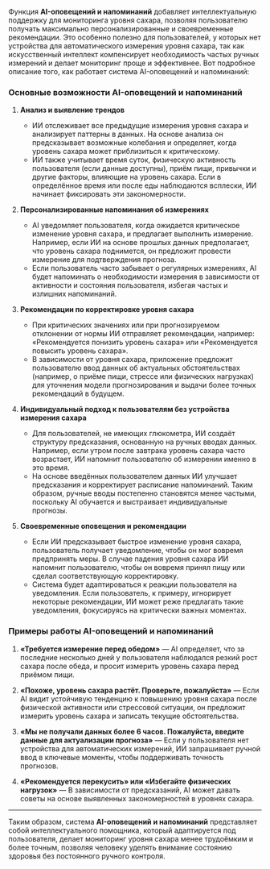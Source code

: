 Функция **AI-оповещений и напоминаний** добавляет интеллектуальную поддержку для мониторинга уровня сахара, позволяя пользователю получать максимально персонализированные и своевременные рекомендации. Это особенно полезно для пользователей, у которых нет устройства для автоматического измерения уровня сахара, так как искусственный интеллект компенсирует необходимость частых ручных измерений и делает мониторинг проще и эффективнее. Вот подробное описание того, как работает система AI-оповещений и напоминаний:

### Основные возможности AI-оповещений и напоминаний

1. **Анализ и выявление трендов**
    
    - ИИ отслеживает все предыдущие измерения уровня сахара и анализирует паттерны в данных. На основе анализа он предсказывает возможные колебания и определяет, когда уровень сахара может приблизиться к критическому.
    - ИИ также учитывает время суток, физическую активность пользователя (если данные доступны), приём пищи, привычки и другие факторы, влияющие на уровень сахара. Если в определённое время или после еды наблюдаются всплески, ИИ начинает фиксировать эти закономерности.
2. **Персонализированные напоминания об измерениях**
    
    - AI уведомляет пользователя, когда ожидается критическое изменение уровня сахара, и предлагает выполнить измерение. Например, если ИИ на основе прошлых данных предполагает, что уровень сахара поднимется, он предложит провести измерение для подтверждения прогноза.
    - Если пользователь часто забывает о регулярных измерениях, AI будет напоминать о необходимости измерения в зависимости от активности и состояния пользователя, избегая частых и излишних напоминаний.
3. **Рекомендации по корректировке уровня сахара**
    
    - При критических значениях или при прогнозируемом отклонении от нормы ИИ отправляет рекомендации, например: «Рекомендуется понизить уровень сахара» или «Рекомендуется повысить уровень сахара».
    - В зависимости от уровня сахара, приложение предложит пользователю ввод данных об актуальных обстоятельствах (например, о приёме пищи, стрессе или физических нагрузках) для уточнения модели прогнозирования и выдачи более точных рекомендаций в будущем.
4. **Индивидуальный подход к пользователям без устройства измерения сахара**
    
    - Для пользователей, не имеющих глюкометра, ИИ создаёт структуру предсказания, основанную на ручных вводах данных. Например, если утром после завтрака уровень сахара часто возрастает, ИИ напомнит пользователю об измерении именно в это время.
    - На основе введённых пользователем данных ИИ улучшает предсказания и корректирует расписание напоминаний. Таким образом, ручные вводы постепенно становятся менее частыми, поскольку AI обучается и выстраивает индивидуальные прогнозы.
5. **Своевременные оповещения и рекомендации**
    
    - Если ИИ предсказывает быстрое изменение уровня сахара, пользователь получает уведомление, чтобы он мог вовремя предпринять меры. В случае падения уровня сахара ИИ напомнит пользователю, чтобы он вовремя принял пищу или сделал соответствующую корректировку.
    - Система будет адаптироваться к реакции пользователя на уведомления. Если пользователь, к примеру, игнорирует некоторые рекомендации, ИИ может реже предлагать такие уведомления, фокусируясь на критически важных моментах.

### Примеры работы AI-оповещений и напоминаний

1. **«Требуется измерение перед обедом»** — AI определяет, что за последние несколько дней у пользователя наблюдался резкий рост сахара после обеда, и просит измерить уровень сахара перед приёмом пищи.
    
2. **«Похоже, уровень сахара растёт. Проверьте, пожалуйста»** — Если AI видит устойчивую тенденцию к повышению уровня сахара после физической активности или стрессовой ситуации, он предложит измерить уровень сахара и записать текущие обстоятельства.
    
3. **«Мы не получали данных более 6 часов. Пожалуйста, введите данные для актуализации прогноза»** — Если у пользователя нет устройства для автоматических измерений, ИИ запрашивает ручной ввод в ключевые моменты, чтобы поддерживать точность прогнозов.
    
4. **«Рекомендуется перекусить» или «Избегайте физических нагрузок»** — В зависимости от предсказаний, AI может давать советы на основе выявленных закономерностей в уровнях сахара.
    

---

Таким образом, система **AI-оповещений и напоминаний** представляет собой интеллектуального помощника, который адаптируется под пользователя, делает мониторинг уровня сахара менее трудоёмким и более точным, позволяя человеку уделять внимание состоянию здоровья без постоянного ручного контроля.
